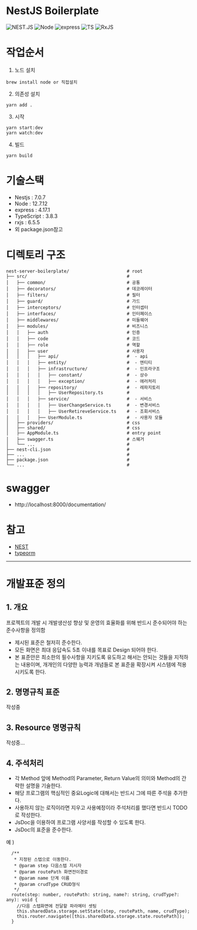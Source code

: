 # NestJS Boilerplate

![NEST.JS](https://img.shields.io/badge/nestjs-7.0.7-red.svg) ![Node](https://img.shields.io/badge/Node-12.7.12-blue.svg) ![express](https://img.shields.io/badge/Angular/CLI-4.17.1-yellowgreen.svg) ![TS](https://img.shields.io/badge/Typescript-3.8.3-brightgreen.svg) ![RxJS](https://img.shields.io/badge/bootstrap-6.5.5-blueviolet.svg)

# 작업순서

1. 노드 설치

```
brew install node or 직접설치
```

2. 의존성 설치

```
yarn add .
```

3. 시작

```
yarn start:dev
yarn watch:dev
```

4. 빌드

```
yarn build
```

# 기술스택

-   Nestjs : 7.0.7
-   Node : 12.7.12
-   express : 4.17.1
-   TypeScript : 3.8.3
-   rxjs : 6.5.5
-   외 package.json참고

# 디렉토리 구조

```script
nest-server-boilerplate/                      # root
├── src/                                      #
│   ├── common/                               # 공통
│   ├── decorators/                           # 데코레이터
│   ├── filters/                              # 필터
│   ├── guard/                                # 가드
│   ├── interceptors/                         # 인터셉터
│   ├── interfaces/                           # 인터페이스
│   ├── middlewares/                          # 미들웨어
│   ├── modules/                              # 비즈니스
│   │   ├── auth                              # 인증
│   │   ├── code                              # 코드
│   │   ├── role                              # 역할
│   │   ├── user                              # 사용자
│   │   │   ├── api/                          #  - api
│   │   │   ├── entity/                       #  - 엔티티
│   │   │   ├── infrastructure/               #  - 인프라구조
│   │   │   │   ├── constant/                 #  - 상수
│   │   │   │   ├── exception/                #  - 에러처리
│   │   │   ├── repository/                   #  - 레파지토리
│   │   │   │   ├── UserRepository.ts         #
│   │   │   ├── service/                      #  - 서비스
│   │   │   │   ├── UserChangeService.ts      #  - 변경서비스
│   │   │   │   ├── UserRetireveService.ts    #  - 조회서비스
│   │   │   ├── UserModule.ts                 #  - 사용자 모듈
│   ├── providers/                            # css
│   ├── shared/                               # css
│   ├── AppModule.ts                          # entry point
│   ├── swagger.ts                            # 스웨거
│   └── ...                                   #
├── nest-cli.json                             #
├── ...                                       #
├── package.json                              #
└── ...                                       #
```

# swagger

-   http://localhost:8000/documentation/

# 참고

-   [NEST](https://docs.nestjs.com/)
-   [typeorm](https://typeorm.io/#/)

---

# 개발표준 정의

## 1. 개요

프로젝트의 개발 시 개발생산성 향상 및 운영의 효율화를 위해 반드시 준수되어야 하는 준수사항을 정의함

-   제시된 표준은 철저히 준수한다.
-   모든 화면은 최대 응답속도 5초 이내를 목표로 Design 되어야 한다.
-   본 표준안은 최소한의 필수사항을 지키도록 유도하고 해서는 안되는 것들을 지적하는 내용이며, 개개인의 다양한 능력과 개념들로 본 표준을 확장시켜 시스템에 적용시키도록 한다.

## 2. 명명규칙 표준

작성중

## 3. Resource 명명규칙

작성중...

## 4. 주석처리

-   각 Method 앞에 Method의 Parameter, Return Value의 의미와 Method의 간략한 설명을 기술한다.
-   해당 프로그램의 핵심적인 중요Logic에 대해서는 반드시 그에 따른 주석을 추가한다.
-   사용하지 않는 로직이라면 지우고 사용예정이라 주석처리를 했다면 반드시 TODO로 작성한다.
-   JsDoc을 이용하여 프로그램 사양서를 작성할 수 있도록 한다.
-   JsDoc의 표준을 준수한다.

예 )

```script
  /**
   * 지정된 스텝으로 이동한다.
   * @param step 다음스텝 지시자
   * @param routePath 화면전이경로
   * @param name 단계 이름
   * @param crudType CRUD형식
   */
  route(step: number, routePath: string, name?: string, crudType?: any): void {
    //다음 스텝화면에 전달할 파라메터 셋팅
    this.sharedData.storage.setState(step, routePath, name, crudType);
    this.router.navigate([this.sharedData.storage.state.routePath]);
  }
```
